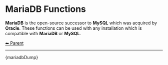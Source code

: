 # MariaDB Functions

**MariaDB** is the open-source successor to **MySQL** which was acquired by **Oracle**. These functions can be used with any installation which is compatible with **MariaDB** or **MySQL**.

<!-- TEMPLATE header 2 -->
[⬅ Parent ](../index.md)
<hr />

{mariadbDump}

